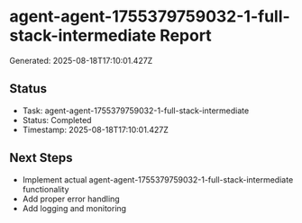 # agent-agent-1755379759032-1-full-stack-intermediate Report

Generated: 2025-08-18T17:10:01.427Z

## Status
- Task: agent-agent-1755379759032-1-full-stack-intermediate
- Status: Completed
- Timestamp: 2025-08-18T17:10:01.427Z

## Next Steps
- Implement actual agent-agent-1755379759032-1-full-stack-intermediate functionality
- Add proper error handling
- Add logging and monitoring
